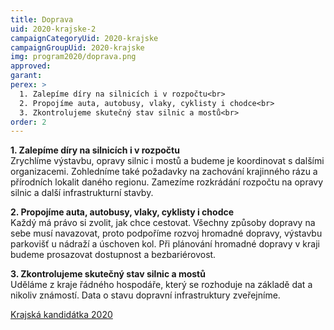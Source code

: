 ```yaml
---
title: Doprava
uid: 2020-krajske-2
campaignCategoryUid: 2020-krajske
campaignGroupUid: 2020-krajske
img: program2020/doprava.png
approved:
garant:
perex: >
  1. Zalepíme díry na silnicích i v rozpočtu<br>
  2. Propojíme auta, autobusy, vlaky, cyklisty i chodce<br>
  3. Zkontrolujeme skutečný stav silnic a mostů<br>
order: 2
---
```


**1. Zalepíme díry na silnicích i v rozpočtu**<br>
Zrychlíme výstavbu, opravy silnic i mostů a budeme je koordinovat s dalšími organizacemi. Zohledníme také požadavky na zachování krajinného rázu a přírodních lokalit daného regionu. Zamezíme rozkrádání rozpočtu na opravy silnic a další infrastrukturní stavby.

**2. Propojíme auta, autobusy, vlaky, cyklisty i chodce**<br>
Každý má právo si zvolit, jak chce cestovat. Všechny způsoby dopravy na sebe musí navazovat, proto podpoříme rozvoj hromadné dopravy, výstavbu parkovišť u nádraží a úschoven kol. Při plánování hromadné dopravy v kraji budeme prosazovat dostupnost a bezbariérovost.

**3. Zkontrolujeme skutečný stav silnic a mostů**<br>
Uděláme z kraje řádného hospodáře, který se rozhoduje na základě dat a nikoliv známostí. Data o stavu dopravní infrastruktury zveřejníme.

[Krajská kandidátka 2020](/volby/2020/krajske/)

